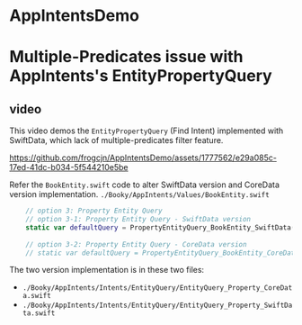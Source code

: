 # AppIntentsDemo

# Multiple-Predicates issue with AppIntents's EntityPropertyQuery

## video 
This video demos the `EntityPropertyQuery` (Find Intent) implemented with SwiftData, which lack of multiple-predicates filter feature.


https://github.com/frogcjn/AppIntentsDemo/assets/1777562/e29a085c-17ed-41dc-b034-5f544210e5be


Refer the `BookEntity.swift` code to alter SwiftData version and CoreData version implementation.
`./Booky/AppIntents/Values/BookEntity.swift`
```Swift
    // option 3: Property Entity Query
    // option 3-1: Property Entity Query - SwiftData version
    static var defaultQuery = PropertyEntityQuery_BookEntity_SwiftData() // !!!: SwiftData version: lack of multiple-predicates filter feature
    
    // option 3-2: Property Entity Query - CoreData version
    // static var defaultQuery = PropertyEntityQuery_BookEntity_CoreData() // !!!: CoreData version: OK with multiple-predicates filter feature
```

The two version implementation is in these two files:
* `./Booky/AppIntents/Intents/EntityQuery/EntityQuery_Property_CoreData.swift`
* `./Booky/AppIntents/Intents/EntityQuery/EntityQuery_Property_SwiftData.swift`

